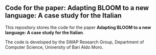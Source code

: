 Code for the paper: **Adapting BLOOM to a new language: A case study for the Italian**
---

This repository stores the code for the paper **Adapting BLOOM to a new language: A case study for the Italian**.

The code is developed by the SWAP Research Group, Department of Computer Science, University of Bari Aldo Moro.